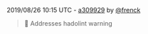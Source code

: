 2019/08/26 10:15 UTC - [a309929](https://github.com/hassio-addons/addon-wireguard/commit/a30992980f5e8f3cb60ea1c37f5b67eb5b1de8a1) by [@frenck](https://github.com/frenck)
> :shirt: Addresses hadolint warning 

